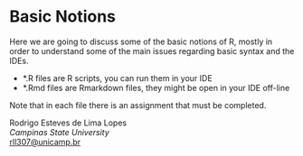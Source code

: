 # Basic Notions

Here we are going to discuss some of the basic notions of R, mostly in order to understand some of the main issues regarding basic syntax and the  IDEs.

- *.R files are R scripts, you can run them in your IDE
- *.Rmd files are Rmarkdown files, they might be open in your IDE off-line

Note that in each file there is an assignment that must be completed.



Rodrigo Esteves de Lima Lopes \
*Campinas State University* \
[rll307@unicamp.br](mailto:rll307@unicamp.br)
